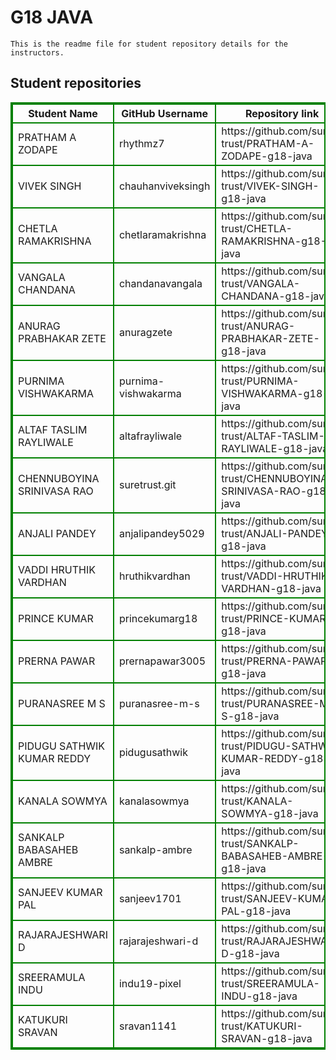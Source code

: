 # G18 JAVA
    This is the readme file for student repository details for the instructors.
## Student repositories 
<table style="border : 2px solid green; width:100%;">
<tr >
<th style="border : 2px solid green;">Student Name</th>
<th style="border : 2px solid green;">GitHub Username</th>
<th style="border : 2px solid green;">Repository link</th>
</tr>
<tr style="border : 2px solid green;">
<td style="border : 2px solid green;">PRATHAM A ZODAPE</td> 

<td style="border : 2px solid green;">rhythmz7</td> 

<td style="border : 2px solid green;">https://github.com/sure-trust/PRATHAM-A-ZODAPE-g18-java</td> 
</tr>

<tr style="border : 2px solid green;">
<td style="border : 2px solid green;">VIVEK SINGH</td> 

<td style="border : 2px solid green;">chauhanviveksingh</td> 

<td style="border : 2px solid green;">https://github.com/sure-trust/VIVEK-SINGH-g18-java</td> 
</tr>

<tr style="border : 2px solid green;">
<td style="border : 2px solid green;">CHETLA RAMAKRISHNA</td> 

<td style="border : 2px solid green;">chetlaramakrishna</td> 

<td style="border : 2px solid green;">https://github.com/sure-trust/CHETLA-RAMAKRISHNA-g18-java</td> 
</tr>

<tr style="border : 2px solid green;">
<td style="border : 2px solid green;">VANGALA CHANDANA</td> 

<td style="border : 2px solid green;">chandanavangala</td> 

<td style="border : 2px solid green;">https://github.com/sure-trust/VANGALA-CHANDANA-g18-java</td> 
</tr>

<tr style="border : 2px solid green;">
<td style="border : 2px solid green;">ANURAG PRABHAKAR ZETE</td> 

<td style="border : 2px solid green;">anuragzete</td> 

<td style="border : 2px solid green;">https://github.com/sure-trust/ANURAG-PRABHAKAR-ZETE-g18-java</td> 
</tr>

<tr style="border : 2px solid green;">
<td style="border : 2px solid green;">PURNIMA VISHWAKARMA</td> 

<td style="border : 2px solid green;">purnima-vishwakarma</td> 

<td style="border : 2px solid green;">https://github.com/sure-trust/PURNIMA-VISHWAKARMA-g18-java</td> 
</tr>

<tr style="border : 2px solid green;">
<td style="border : 2px solid green;">ALTAF TASLIM RAYLIWALE</td> 

<td style="border : 2px solid green;">altafrayliwale</td> 

<td style="border : 2px solid green;">https://github.com/sure-trust/ALTAF-TASLIM-RAYLIWALE-g18-java</td> 
</tr>

<tr style="border : 2px solid green;">
<td style="border : 2px solid green;">CHENNUBOYINA SRINIVASA RAO</td> 

<td style="border : 2px solid green;">suretrust.git</td> 

<td style="border : 2px solid green;">https://github.com/sure-trust/CHENNUBOYINA-SRINIVASA-RAO-g18-java</td> 
</tr>

<tr style="border : 2px solid green;">
<td style="border : 2px solid green;">ANJALI PANDEY</td> 

<td style="border : 2px solid green;">anjalipandey5029</td> 

<td style="border : 2px solid green;">https://github.com/sure-trust/ANJALI-PANDEY-g18-java</td> 
</tr>

<tr style="border : 2px solid green;">
<td style="border : 2px solid green;">VADDI HRUTHIK VARDHAN</td> 

<td style="border : 2px solid green;">hruthikvardhan</td> 

<td style="border : 2px solid green;">https://github.com/sure-trust/VADDI-HRUTHIK-VARDHAN-g18-java</td> 
</tr>

<tr style="border : 2px solid green;">
<td style="border : 2px solid green;">PRINCE KUMAR</td> 

<td style="border : 2px solid green;">princekumarg18</td> 

<td style="border : 2px solid green;">https://github.com/sure-trust/PRINCE-KUMAR-g18-java</td> 
</tr>

<tr style="border : 2px solid green;">
<td style="border : 2px solid green;">PRERNA PAWAR</td> 

<td style="border : 2px solid green;">prernapawar3005</td> 

<td style="border : 2px solid green;">https://github.com/sure-trust/PRERNA-PAWAR-g18-java</td> 
</tr>

<tr style="border : 2px solid green;">
<td style="border : 2px solid green;">PURANASREE M S</td> 

<td style="border : 2px solid green;">puranasree-m-s</td> 

<td style="border : 2px solid green;">https://github.com/sure-trust/PURANASREE-M-S-g18-java</td> 
</tr>

<tr style="border : 2px solid green;">
<td style="border : 2px solid green;">PIDUGU SATHWIK KUMAR REDDY</td> 

<td style="border : 2px solid green;">pidugusathwik</td> 

<td style="border : 2px solid green;">https://github.com/sure-trust/PIDUGU-SATHWIK-KUMAR-REDDY-g18-java</td> 
</tr>

<tr style="border : 2px solid green;">
<td style="border : 2px solid green;">KANALA SOWMYA</td> 

<td style="border : 2px solid green;">kanalasowmya</td> 

<td style="border : 2px solid green;">https://github.com/sure-trust/KANALA-SOWMYA-g18-java</td> 
</tr>

<tr style="border : 2px solid green;">
<td style="border : 2px solid green;">SANKALP BABASAHEB AMBRE</td> 

<td style="border : 2px solid green;">sankalp-ambre</td> 

<td style="border : 2px solid green;">https://github.com/sure-trust/SANKALP-BABASAHEB-AMBRE-g18-java</td> 
</tr>

<tr style="border : 2px solid green;">
<td style="border : 2px solid green;">SANJEEV KUMAR PAL</td> 

<td style="border : 2px solid green;">sanjeev1701</td> 

<td style="border : 2px solid green;">https://github.com/sure-trust/SANJEEV-KUMAR-PAL-g18-java</td> 
</tr>

<tr style="border : 2px solid green;">
<td style="border : 2px solid green;">RAJARAJESHWARI D</td> 

<td style="border : 2px solid green;">rajarajeshwari-d</td> 

<td style="border : 2px solid green;">https://github.com/sure-trust/RAJARAJESHWARI-D-g18-java</td> 
</tr>

<tr style="border : 2px solid green;">
<td style="border : 2px solid green;">SREERAMULA INDU</td> 

<td style="border : 2px solid green;">indu19-pixel</td> 

<td style="border : 2px solid green;">https://github.com/sure-trust/SREERAMULA-INDU-g18-java</td> 
</tr>

<tr style="border : 2px solid green;">
<td style="border : 2px solid green;">KATUKURI SRAVAN</td> 

<td style="border : 2px solid green;">sravan1141</td> 

<td style="border : 2px solid green;">https://github.com/sure-trust/KATUKURI-SRAVAN-g18-java</td> 
</tr>
